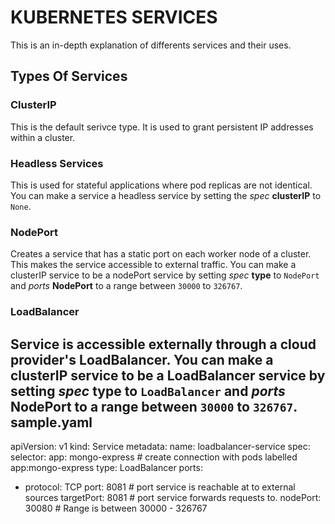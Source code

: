 KUBERNETES SERVICES
=====================
This is an in-depth explanation of differents services and their uses. 

## Types Of Services

### ClusterIP
This is the default serivce type. It is used to grant persistent IP addresses within a cluster.

### Headless Services
This is used for stateful applications where pod replicas are not identical. You can make a service a headless service by setting the *spec*  **clusterIP** to `None`.

### NodePort
Creates a service that has a static port on each worker node of a cluster. This makes the service accessible to external traffic. You can make a clusterIP service to be a nodePort service by setting *spec* **type** to `NodePort` and *ports* **NodePort** to a range between `30000` to `326767`.

### LoadBalancer
Service is accessible externally through a cloud provider's LoadBalancer.
You can make a clusterIP service to be a LoadBalancer service by setting *spec* **type** to `LoadBalancer` and *ports* **NodePort** to a range between `30000` to `326767`.
sample.yaml
---
apiVersion: v1
kind: Service
metadata:
  name: loadbalancer-service 
spec:
  selector:
    app: mongo-express # create connection with pods labelled app:mongo-express
  type: LoadBalancer
  ports:
  - protocol: TCP
    port: 8081 # port service is reachable at to external sources
    targetPort: 8081 # port service forwards requests to.
    nodePort: 30080 # Range is between 30000 - 326767
